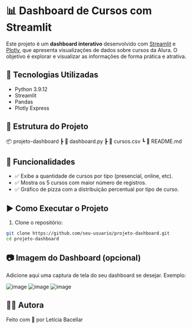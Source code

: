 # 📊 Dashboard de Cursos com Streamlit

Este projeto é um **dashboard interativo** desenvolvido com [Streamlit](https://streamlit.io/) e [Plotly](https://plotly.com/python/), que apresenta visualizações de dados sobre cursos da Alura. O objetivo é explorar e visualizar as informações de forma prática e atrativa.

## 🔧 Tecnologias Utilizadas

- Python 3.9.12  
- Streamlit  
- Pandas  
- Plotly Express  

## 📁 Estrutura do Projeto

📦 projeto-dashboard
┣ 📄 dashboard.py
┣ 📄 cursos.csv
┗ 📄 README.md


## 📌 Funcionalidades

- ✅ Exibe a quantidade de cursos por tipo (presencial, online, etc).
- ✅ Mostra os 5 cursos com maior número de registros.
- ✅ Gráfico de pizza com a distribuição percentual por tipo de curso.

## ▶️ Como Executar o Projeto

1. Clone o repositório:

```bash
git clone https://github.com/seu-usuario/projeto-dashboard.git
cd projeto-dashboard
```

## 📷 Imagem do Dashboard (opcional)

Adicione aqui uma captura de tela do seu dashboard se desejar.
Exemplo:

![image](https://github.com/user-attachments/assets/4de7c12d-8eef-410d-b735-4af3dfea2b87)
![image](https://github.com/user-attachments/assets/3e6aa8ec-c04b-44ff-be57-f225d8beae4e)
![image](https://github.com/user-attachments/assets/ab716217-de58-4399-b36e-d0557891f3a1)


## 👩‍💻 Autora

Feito com 💜 por Letícia Bacellar
